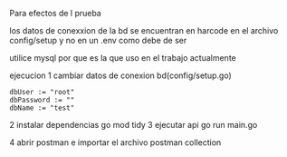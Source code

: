 Para efectos de l prueba 

los datos de conexxion de la bd se encuentran en harcode  en el archivo config/setup
y no en un .env como debe de ser

utilice mysql por que es la que uso en el trabajo actualmente

ejecucion
  1 cambiar datos de conexion bd(config/setup.go)

    dbUser := "root"
	dbPassword := ""
	dbName := "test"

  2 instalar dependencias
     go mod tidy
 3 ejecutar api
     go run main.go

 4 abrir postman e importar el archivo postman collection

